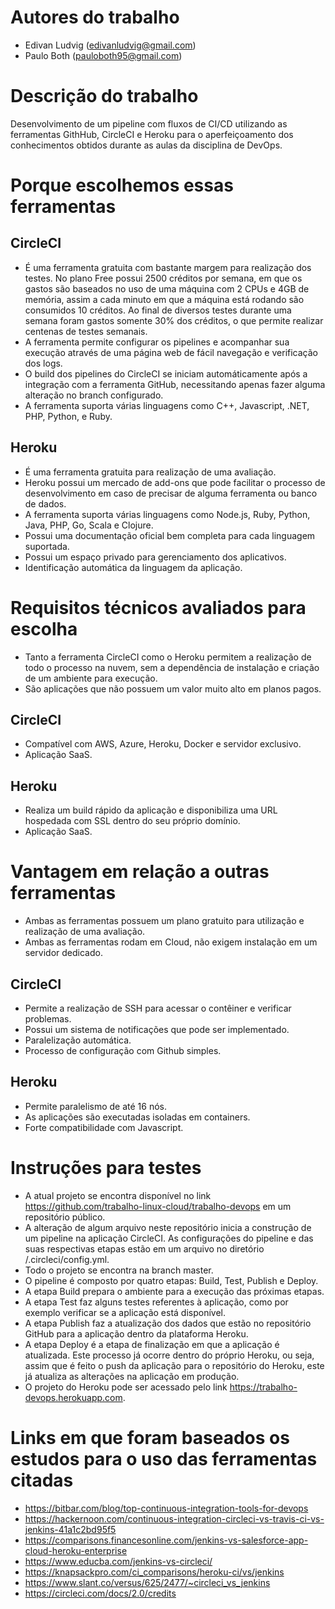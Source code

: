 # Autores do trabalho
- Edivan Ludvig (edivanludvig@gmail.com)
- Paulo Both (pauloboth95@gmail.com) 

# Descrição do trabalho
Desenvolvimento de um pipeline com fluxos de CI/CD utilizando as ferramentas GithHub, CircleCI e Heroku para o aperfeiçoamento dos conhecimentos obtidos durante as aulas da disciplina de DevOps.

# Porque escolhemos essas ferramentas
## CircleCI
- É uma ferramenta gratuita com bastante margem para realização dos testes. No plano Free possui 2500 créditos por semana, em que os gastos são baseados no uso de uma máquina com 2 CPUs e 4GB de memória, assim a cada minuto em que a máquina está rodando são consumidos 10 créditos. Ao final de diversos testes durante uma semana foram gastos somente 30% dos créditos, o que permite realizar centenas de testes semanais.
- A ferramenta permite configurar os pipelines e acompanhar sua execução através de uma página web de fácil navegação e verificação dos logs.
- O build dos pipelines do CircleCI se iniciam automáticamente após a integração com a ferramenta GitHub, necessitando apenas fazer alguma alteração no branch configurado.
- A ferramenta suporta várias linguagens como C++, Javascript, .NET, PHP, Python, e Ruby.
## Heroku
- É uma ferramenta gratuita para realização de uma avaliação.
- Heroku possui um mercado de add-ons que pode facilitar o processo de desenvolvimento em caso de precisar de alguma ferramenta ou banco de dados.
- A ferramenta suporta várias linguagens como Node.js, Ruby, Python, Java, PHP, Go, Scala e Clojure.
- Possui uma documentação oficial bem completa para cada linguagem suportada.
- Possui um espaço privado para gerenciamento dos aplicativos.
- Identificação automática da linguagem da aplicação.

# Requisitos técnicos avaliados para escolha
- Tanto a ferramenta CircleCI como o Heroku  permitem a realização de todo o processo na nuvem, sem a dependência de instalação e criação de um ambiente para execução.
- São aplicações que não possuem um valor muito alto em planos pagos.
## CircleCI
- Compatível com AWS, Azure, Heroku, Docker e servidor exclusivo.
- Aplicação SaaS.
## Heroku
- Realiza um build rápido da aplicação e disponibiliza uma URL hospedada com SSL dentro do seu próprio domínio.
- Aplicação SaaS.

# Vantagem em relação a outras ferramentas
- Ambas as ferramentas possuem um plano gratuito para utilização e realização de uma avaliação.
- Ambas as ferramentas rodam em Cloud, não exigem instalação em um servidor dedicado.
## CircleCI
- Permite a realização de SSH para acessar o contêiner e verificar problemas.
- Possui um sistema de notificações que pode ser implementado.
- Paralelização automática.
- Processo de configuração com Github simples.
## Heroku
- Permite paralelismo de até 16 nós.
- As aplicações são executadas isoladas em containers.
- Forte compatibilidade com Javascript.

# Instruções para testes
- A atual projeto se encontra disponível no link https://github.com/trabalho-linux-cloud/trabalho-devops em um repositório público.
- A alteração de algum arquivo neste repositório inicia a construção de um pipeline na aplicação CircleCI. As configurações do pipeline e das suas respectivas etapas estão em um arquivo no diretório /.circleci/config.yml.
- Todo o projeto se encontra na branch master.
- O pipeline é composto por quatro etapas: Build, Test, Publish e Deploy.
- A etapa Build prepara o ambiente para a execução das próximas etapas.
- A etapa Test faz alguns testes referentes à aplicação, como por exemplo verificar se a aplicação está disponível.
- A etapa Publish faz a atualização dos dados que estão no repositório GitHub para a aplicação dentro da plataforma Heroku.
- A etapa Deploy é a etapa de finalização em que a aplicação é atualizada. Este processo já ocorre dentro do próprio Heroku, ou seja, assim que é feito o push da aplicação para o repositório do Heroku, este já atualiza as alterações na aplicação em produção.
- O projeto do Heroku pode ser acessado pelo link https://trabalho-devops.herokuapp.com.


# Links em que foram baseados os estudos para o uso das ferramentas citadas
- https://bitbar.com/blog/top-continuous-integration-tools-for-devops
- https://hackernoon.com/continuous-integration-circleci-vs-travis-ci-vs-jenkins-41a1c2bd95f5
- https://comparisons.financesonline.com/jenkins-vs-salesforce-app-cloud-heroku-enterprise
- https://www.educba.com/jenkins-vs-circleci/
- https://knapsackpro.com/ci_comparisons/heroku-ci/vs/jenkins
- https://www.slant.co/versus/625/2477/~circleci_vs_jenkins
- https://circleci.com/docs/2.0/credits

